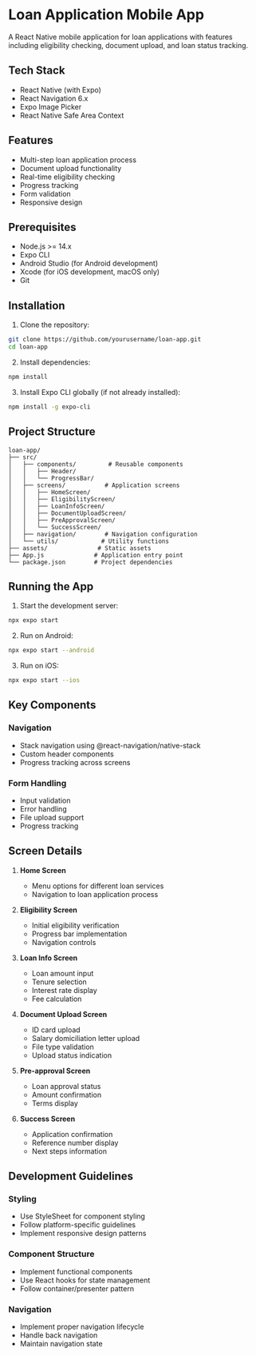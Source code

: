# Loan Application Mobile App

A React Native mobile application for loan applications with features including eligibility checking, document upload, and loan status tracking.

## Tech Stack

- React Native (with Expo)
- React Navigation 6.x
- Expo Image Picker
- React Native Safe Area Context

## Features

- Multi-step loan application process
- Document upload functionality
- Real-time eligibility checking
- Progress tracking
- Form validation
- Responsive design

## Prerequisites

- Node.js >= 14.x
- Expo CLI
- Android Studio (for Android development)
- Xcode (for iOS development, macOS only)
- Git

## Installation

1. Clone the repository:
```bash
git clone https://github.com/yourusername/loan-app.git
cd loan-app
```

2. Install dependencies:
```bash
npm install
```

3. Install Expo CLI globally (if not already installed):
```bash
npm install -g expo-cli
```

## Project Structure

```
loan-app/
├── src/
│   ├── components/         # Reusable components
│   │   ├── Header/
│   │   └── ProgressBar/
│   ├── screens/           # Application screens
│   │   ├── HomeScreen/
│   │   ├── EligibilityScreen/
│   │   ├── LoanInfoScreen/
│   │   ├── DocumentUploadScreen/
│   │   ├── PreApprovalScreen/
│   │   └── SuccessScreen/
│   ├── navigation/        # Navigation configuration
│   └── utils/            # Utility functions
├── assets/              # Static assets
├── App.js              # Application entry point
└── package.json        # Project dependencies
```

## Running the App

1. Start the development server:
```bash
npx expo start
```

2. Run on Android:
```bash
npx expo start --android
```

3. Run on iOS:
```bash
npx expo start --ios
```

## Key Components

### Navigation
- Stack navigation using @react-navigation/native-stack
- Custom header components
- Progress tracking across screens

### Form Handling
- Input validation
- Error handling
- File upload support
- Progress tracking

## Screen Details

1. **Home Screen**
   - Menu options for different loan services
   - Navigation to loan application process

2. **Eligibility Screen**
   - Initial eligibility verification
   - Progress bar implementation
   - Navigation controls

3. **Loan Info Screen**
   - Loan amount input
   - Tenure selection
   - Interest rate display
   - Fee calculation

4. **Document Upload Screen**
   - ID card upload
   - Salary domiciliation letter upload
   - File type validation
   - Upload status indication

5. **Pre-approval Screen**
   - Loan approval status
   - Amount confirmation
   - Terms display

6. **Success Screen**
   - Application confirmation
   - Reference number display
   - Next steps information

## Development Guidelines

### Styling
- Use StyleSheet for component styling
- Follow platform-specific guidelines
- Implement responsive design patterns

### Component Structure
- Implement functional components
- Use React hooks for state management
- Follow container/presenter pattern

### Navigation
- Implement proper navigation lifecycle
- Handle back navigation
- Maintain navigation state
